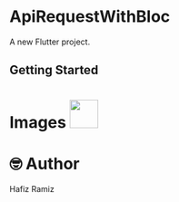 # ApiRequestWithBloc

A new Flutter project.

## Getting Started

# Images <img src="https://user-images.githubusercontent.com/102408138/181803745-a7421993-ec40-4ac6-bc71-9f7cf25dbb4d.gif" width="50" height="50" />

# 🤓 Author

Hafiz Ramiz
